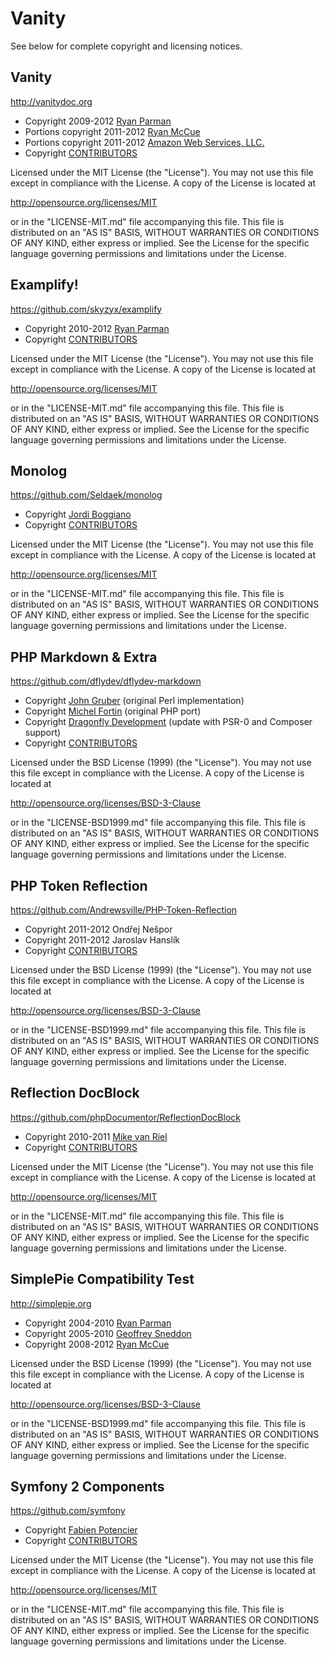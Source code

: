 # Vanity

See below for complete copyright and licensing notices.


## Vanity
<http://vanitydoc.org>

* Copyright 2009-2012 [Ryan Parman](http://ryanparman.com)
* Portions copyright 2011-2012 [Ryan McCue](http://ryanmccue.info)
* Portions copyright 2011-2012 [Amazon Web Services, LLC.](http://aws.amazon.com)
* Copyright [CONTRIBUTORS](https://github.com/vanity/vanity/contributors)

Licensed under the MIT License (the "License"). You may not use this file except in
compliance with the License. A copy of the License is located at

<http://opensource.org/licenses/MIT>

or in the "LICENSE-MIT.md" file accompanying this file. This file is distributed on an "AS IS" BASIS, WITHOUT
WARRANTIES OR CONDITIONS OF ANY KIND, either express or implied. See the License for the specific
language governing permissions and limitations under the License.


## Examplify!
<https://github.com/skyzyx/examplify>

* Copyright 2010-2012 [Ryan Parman](http://ryanparman.com)
* Copyright [CONTRIBUTORS](https://github.com/skyzyx/examplify/contributors)

Licensed under the MIT License (the "License"). You may not use this file except in
compliance with the License. A copy of the License is located at

<http://opensource.org/licenses/MIT>

or in the "LICENSE-MIT.md" file accompanying this file. This file is distributed on an "AS IS" BASIS, WITHOUT
WARRANTIES OR CONDITIONS OF ANY KIND, either express or implied. See the License for the specific
language governing permissions and limitations under the License.


## Monolog
<https://github.com/Seldaek/monolog>

* Copyright [Jordi Boggiano](http://nelm.io/jordi)
* Copyright [CONTRIBUTORS](https://github.com/Seldaek/monolog/contributors)

Licensed under the MIT License (the "License"). You may not use this file except in
compliance with the License. A copy of the License is located at

<http://opensource.org/licenses/MIT>

or in the "LICENSE-MIT.md" file accompanying this file. This file is distributed on an "AS IS" BASIS, WITHOUT
WARRANTIES OR CONDITIONS OF ANY KIND, either express or implied. See the License for the specific
language governing permissions and limitations under the License.


## PHP Markdown & Extra
<https://github.com/dflydev/dflydev-markdown>

* Copyright [John Gruber](http://daringfireball.net) (original Perl implementation)
* Copyright [Michel Fortin](http://michelf.com) (original PHP port)
* Copyright [Dragonfly Development](http://dflydev.com) (update with PSR-0 and Composer support)
* Copyright [CONTRIBUTORS](https://github.com/dflydev/dflydev-markdown/contributors)

Licensed under the BSD License (1999) (the "License"). You may not use this file except in
compliance with the License. A copy of the License is located at

<http://opensource.org/licenses/BSD-3-Clause>

or in the "LICENSE-BSD1999.md" file accompanying this file. This file is distributed on an "AS IS" BASIS, WITHOUT
WARRANTIES OR CONDITIONS OF ANY KIND, either express or implied. See the License for the specific
language governing permissions and limitations under the License.


## PHP Token Reflection
<https://github.com/Andrewsville/PHP-Token-Reflection>

* Copyright 2011-2012 Ondřej Nešpor
* Copyright 2011-2012 Jaroslav Hanslík
* Copyright [CONTRIBUTORS](https://github.com/Andrewsville/PHP-Token-Reflection/contributors)

Licensed under the BSD License (1999) (the "License"). You may not use this file except in
compliance with the License. A copy of the License is located at

<http://opensource.org/licenses/BSD-3-Clause>

or in the "LICENSE-BSD1999.md" file accompanying this file. This file is distributed on an "AS IS" BASIS, WITHOUT
WARRANTIES OR CONDITIONS OF ANY KIND, either express or implied. See the License for the specific
language governing permissions and limitations under the License.


## Reflection DocBlock
<https://github.com/phpDocumentor/ReflectionDocBlock>

* Copyright 2010-2011 [Mike van Riel](http://www.naenius.com)
* Copyright [CONTRIBUTORS](https://github.com/phpDocumentor/ReflectionDocBlock/contributors)

Licensed under the MIT License (the "License"). You may not use this file except in
compliance with the License. A copy of the License is located at

<http://opensource.org/licenses/MIT>

or in the "LICENSE-MIT.md" file accompanying this file. This file is distributed on an "AS IS" BASIS, WITHOUT
WARRANTIES OR CONDITIONS OF ANY KIND, either express or implied. See the License for the specific
language governing permissions and limitations under the License.


## SimplePie Compatibility Test
<http://simplepie.org>

* Copyright 2004-2010 [Ryan Parman](http://ryanparman.com)
* Copyright 2005-2010 [Geoffrey Sneddon](http://gsnedders.com)
* Copyright 2008-2012 [Ryan McCue](http://ryanmccue.info)

Licensed under the BSD License (1999) (the "License"). You may not use this file except in
compliance with the License. A copy of the License is located at

<http://opensource.org/licenses/BSD-3-Clause>

or in the "LICENSE-BSD1999.md" file accompanying this file. This file is distributed on an "AS IS" BASIS, WITHOUT
WARRANTIES OR CONDITIONS OF ANY KIND, either express or implied. See the License for the specific
language governing permissions and limitations under the License.


## Symfony 2 Components
<https://github.com/symfony>

* Copyright [Fabien Potencier](http://fabien.potencier.org)
* Copyright [CONTRIBUTORS](https://github.com/symfony/ClassLoader/contributors)

Licensed under the MIT License (the "License"). You may not use this file except in
compliance with the License. A copy of the License is located at

<http://opensource.org/licenses/MIT>

or in the "LICENSE-MIT.md" file accompanying this file. This file is distributed on an "AS IS" BASIS, WITHOUT
WARRANTIES OR CONDITIONS OF ANY KIND, either express or implied. See the License for the specific
language governing permissions and limitations under the License.

